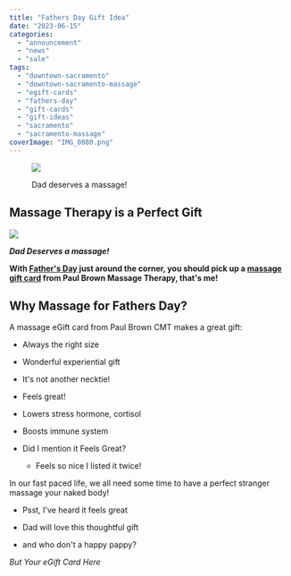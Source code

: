 ```yaml
---
title: "Fathers Day Gift Idea"
date: "2023-06-15"
categories: 
  - "announcement"
  - "news"
  - "sale"
tags: 
  - "downtown-sacramento"
  - "downtown-sacramento-massage"
  - "egift-cards"
  - "fathers-day"
  - "gift-cards"
  - "gift-ideas"
  - "sacramento"
  - "sacramento-massage"
coverImage: "IMG_0880.png"
---
```


<figure>

![](images/IMG_0880.png)

<figcaption>

Dad deserves a massage!

</figcaption>

</figure>

## Massage Therapy is a **Perfect** Gift

![](images/image.jpg)

**_Dad Deserves a massage!_**

**With [Father's Day](https://www.history.com/topics/holidays/fathers-day#) just around the corner, you should pick up a [massage gift card](https://squareup.com/gift/BGPPNS6KGJ7WM/order) from Paul Brown Massage Therapy, that's me!**

## Why Massage for Fathers Day?

A massage eGift card from Paul Brown CMT makes a great gift:

- Always the right size

- Wonderful experiential gift

- It's not another necktie!

- Feels great!

- Lowers stress hormone, cortisol

- Boosts immune system

- Did I mention it Feels Great?
    - Feels so nice I listed it twice!

In our fast paced life, we all need some time to have a perfect stranger massage your naked body!

- Psst, I've heard it feels great

- Dad will love this thoughtful gift

- and who don't a happy pappy?

_But Your eGift Card Here_

